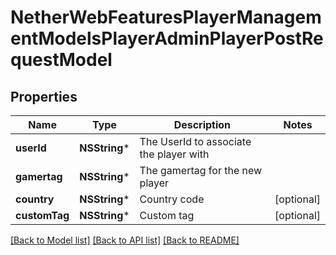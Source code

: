 # NetherWebFeaturesPlayerManagementModelsPlayerAdminPlayerPostRequestModel

## Properties
Name | Type | Description | Notes
------------ | ------------- | ------------- | -------------
**userId** | **NSString*** | The UserId to associate the player with | 
**gamertag** | **NSString*** | The gamertag for the new player | 
**country** | **NSString*** | Country code | [optional] 
**customTag** | **NSString*** | Custom tag | [optional] 

[[Back to Model list]](../README.md#documentation-for-models) [[Back to API list]](../README.md#documentation-for-api-endpoints) [[Back to README]](../README.md)


